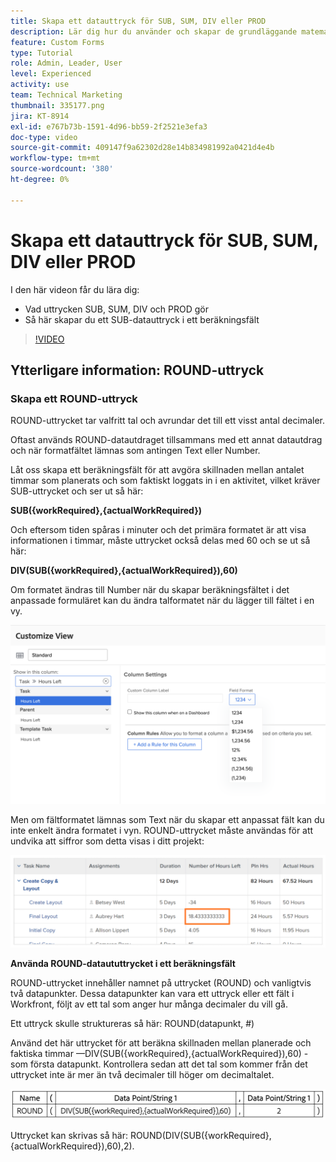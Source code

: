 ```yaml
---
title: Skapa ett datauttryck för SUB, SUM, DIV eller PROD
description: Lär dig hur du använder och skapar de grundläggande matematiska uttrycken i ett beräkningsfält i Adobe [!DNL Workfront].
feature: Custom Forms
type: Tutorial
role: Admin, Leader, User
level: Experienced
activity: use
team: Technical Marketing
thumbnail: 335177.png
jira: KT-8914
exl-id: e767b73b-1591-4d96-bb59-2f2521e3efa3
doc-type: video
source-git-commit: 409147f9a62302d28e14b834981992a0421d4e4b
workflow-type: tm+mt
source-wordcount: '380'
ht-degree: 0%

---
```


# Skapa ett datauttryck för SUB, SUM, DIV eller PROD

I den här videon får du lära dig:

* Vad uttrycken SUB, SUM, DIV och PROD gör
* Så här skapar du ett SUB-datauttryck i ett beräkningsfält

>[!VIDEO](https://video.tv.adobe.com/v/335177/?quality=12&learn=on)

## Ytterligare information: ROUND-uttryck

### Skapa ett ROUND-uttryck

ROUND-uttrycket tar valfritt tal och avrundar det till ett visst antal decimaler.

Oftast används ROUND-datautdraget tillsammans med ett annat datautdrag och när formatfältet lämnas som antingen Text eller Number.

Låt oss skapa ett beräkningsfält för att avgöra skillnaden mellan antalet timmar som planerats och som faktiskt loggats in i en aktivitet, vilket kräver SUB-uttrycket och ser ut så här:

**SUB({workRequired},{actualWorkRequired})**

Och eftersom tiden spåras i minuter och det primära formatet är att visa informationen i timmar, måste uttrycket också delas med 60 och se ut så här:

**DIV(SUB({workRequired},{actualWorkRequired}),60)**

Om formatet ändras till Number när du skapar beräkningsfältet i det anpassade formuläret kan du ändra talformatet när du lägger till fältet i en vy.

![Arbetsbelastningsutjämnare med utnyttjanderapport](assets/round01.png)

Men om fältformatet lämnas som Text när du skapar ett anpassat fält kan du inte enkelt ändra formatet i vyn. ROUND-uttrycket måste användas för att undvika att siffror som detta visas i ditt projekt:

![Arbetsbelastningsutjämnare med utnyttjanderapport](assets/round02.png)

<b>Använda ROUND-dataututtrycket i ett beräkningsfält</b>

ROUND-uttrycket innehåller namnet på uttrycket (ROUND) och vanligtvis två datapunkter. Dessa datapunkter kan vara ett uttryck eller ett fält i Workfront, följt av ett tal som anger hur många decimaler du vill gå.

Ett uttryck skulle struktureras så här: ROUND(datapunkt, #)

Använd det här uttrycket för att beräkna skillnaden mellan planerade och faktiska timmar —DIV(SUB({workRequired},{actualWorkRequired}),60) - som första datapunkt. Kontrollera sedan att det tal som kommer från det uttrycket inte är mer än två decimaler till höger om decimaltalet.

![Arbetsbelastningsutjämnare med utnyttjanderapport](assets/round03.png)

Uttrycket kan skrivas så här: ROUND(DIV(SUB({workRequired},{actualWorkRequired}),60),2).
